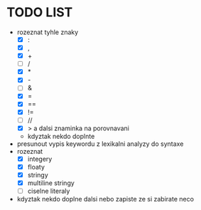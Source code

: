 # TODO LIST
- rozeznat tyhle znaky
  - [x] \:
  - [x] ,
  - [x] \+
  - [ ] /
  - [x] \*
  - [x] \-
  - [ ] \&
  - [X] \=
  - [X] ==
  - [X] !=
  - [ ] //
  - [X] \> a dalsi znaminka na porovnavani
  - kdyztak nekdo doplnte
- presunout vypis keywordu z lexikalni analyzy do syntaxe
- rozeznat 
  - [x] integery
  - [x] floaty
  - [X] stringy
  - [X] multiline stringy
  - [ ] ciselne literaly
- kdyztak nekdo doplne dalsi nebo zapiste ze si zabirate neco
  
